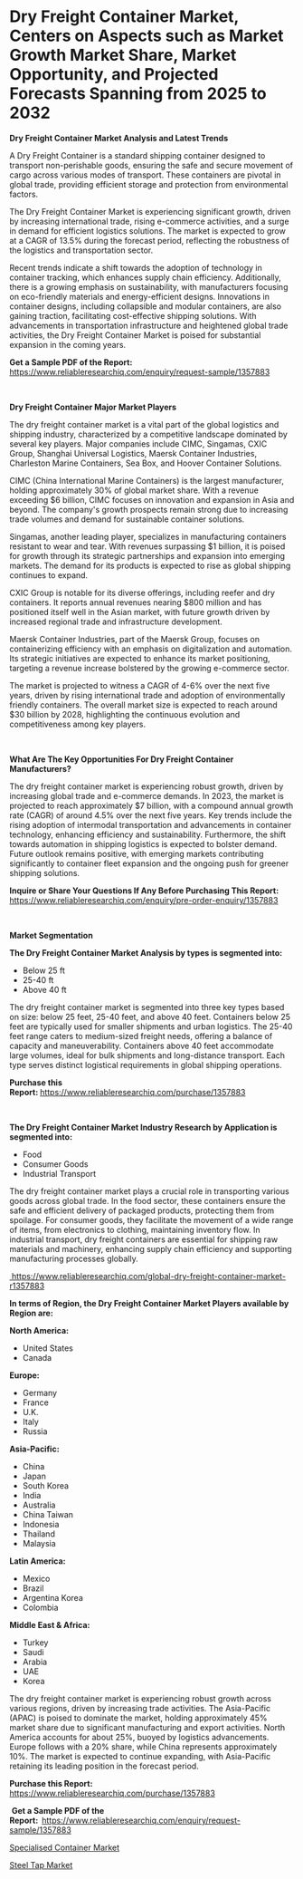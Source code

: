 <p><h1>Dry Freight Container Market, Centers on Aspects such as Market Growth Market Share, Market Opportunity, and Projected Forecasts Spanning from 2025 to 2032</h1></p><p><strong>Dry Freight Container Market Analysis and Latest Trends</strong></p>
<p><p>A Dry Freight Container is a standard shipping container designed to transport non-perishable goods, ensuring the safe and secure movement of cargo across various modes of transport. These containers are pivotal in global trade, providing efficient storage and protection from environmental factors.</p><p>The Dry Freight Container Market is experiencing significant growth, driven by increasing international trade, rising e-commerce activities, and a surge in demand for efficient logistics solutions. The market is expected to grow at a CAGR of 13.5% during the forecast period, reflecting the robustness of the logistics and transportation sector. </p><p>Recent trends indicate a shift towards the adoption of technology in container tracking, which enhances supply chain efficiency. Additionally, there is a growing emphasis on sustainability, with manufacturers focusing on eco-friendly materials and energy-efficient designs. Innovations in container designs, including collapsible and modular containers, are also gaining traction, facilitating cost-effective shipping solutions. With advancements in transportation infrastructure and heightened global trade activities, the Dry Freight Container Market is poised for substantial expansion in the coming years.</p></p>
<p><strong>Get a Sample PDF of the Report:&nbsp;</strong> <a href="https://www.reliableresearchiq.com/enquiry/request-sample/1357883?utm_campaign=103&utm_medium=2&utm_source=Github&utm_content=ia&utm_term=16022025&utm_id=dry-freight-container">https://www.reliableresearchiq.com/enquiry/request-sample/1357883</a></p>
<p>&nbsp;</p>
<p><strong>Dry Freight Container Major Market Players</strong></p>
<p><p>The dry freight container market is a vital part of the global logistics and shipping industry, characterized by a competitive landscape dominated by several key players. Major companies include CIMC, Singamas, CXIC Group, Shanghai Universal Logistics, Maersk Container Industries, Charleston Marine Containers, Sea Box, and Hoover Container Solutions.</p><p>CIMC (China International Marine Containers) is the largest manufacturer, holding approximately 30% of global market share. With a revenue exceeding $6 billion, CIMC focuses on innovation and expansion in Asia and beyond. The company's growth prospects remain strong due to increasing trade volumes and demand for sustainable container solutions.</p><p>Singamas, another leading player, specializes in manufacturing containers resistant to wear and tear. With revenues surpassing $1 billion, it is poised for growth through its strategic partnerships and expansion into emerging markets. The demand for its products is expected to rise as global shipping continues to expand.</p><p>CXIC Group is notable for its diverse offerings, including reefer and dry containers. It reports annual revenues nearing $800 million and has positioned itself well in the Asian market, with future growth driven by increased regional trade and infrastructure development.</p><p>Maersk Container Industries, part of the Maersk Group, focuses on containerizing efficiency with an emphasis on digitalization and automation. Its strategic initiatives are expected to enhance its market positioning, targeting a revenue increase bolstered by the growing e-commerce sector.</p><p>The market is projected to witness a CAGR of 4-6% over the next five years, driven by rising international trade and adoption of environmentally friendly containers. The overall market size is expected to reach around $30 billion by 2028, highlighting the continuous evolution and competitiveness among key players.</p></p>
<p>&nbsp;</p>
<p><strong>What Are The Key Opportunities For Dry Freight Container Manufacturers?</strong></p>
<p><p>The dry freight container market is experiencing robust growth, driven by increasing global trade and e-commerce demands. In 2023, the market is projected to reach approximately $7 billion, with a compound annual growth rate (CAGR) of around 4.5% over the next five years. Key trends include the rising adoption of intermodal transportation and advancements in container technology, enhancing efficiency and sustainability. Furthermore, the shift towards automation in shipping logistics is expected to bolster demand. Future outlook remains positive, with emerging markets contributing significantly to container fleet expansion and the ongoing push for greener shipping solutions.</p></p>
<p><strong>Inquire or Share Your Questions If Any Before Purchasing This Report:</strong> <a href="https://www.reliableresearchiq.com/enquiry/pre-order-enquiry/1357883?utm_campaign=103&utm_medium=2&utm_source=Github&utm_content=ia&utm_term=16022025&utm_id=dry-freight-container">https://www.reliableresearchiq.com/enquiry/pre-order-enquiry/1357883</a></p>
<p>&nbsp;</p>
<p><strong>Market Segmentation</strong></p>
<p><strong>The Dry Freight Container Market Analysis by types is segmented into:</strong></p>
<p><ul><li>Below 25 ft</li><li>25-40 ft</li><li>Above 40 ft</li></ul></p>
<p><p>The dry freight container market is segmented into three key types based on size: below 25 feet, 25-40 feet, and above 40 feet. Containers below 25 feet are typically used for smaller shipments and urban logistics. The 25-40 feet range caters to medium-sized freight needs, offering a balance of capacity and maneuverability. Containers above 40 feet accommodate large volumes, ideal for bulk shipments and long-distance transport. Each type serves distinct logistical requirements in global shipping operations.</p></p>
<p><strong>Purchase this Report:&nbsp;</strong><a href="https://www.reliableresearchiq.com/purchase/1357883?utm_campaign=103&utm_medium=2&utm_source=Github&utm_content=ia&utm_term=16022025&utm_id=dry-freight-container">https://www.reliableresearchiq.com/purchase/1357883</a></p>
<p>&nbsp;</p>
<p><strong>The Dry Freight Container Market Industry Research by Application is segmented into:</strong></p>
<p><ul><li>Food</li><li>Consumer Goods</li><li>Industrial Transport</li></ul></p>
<p><p>The dry freight container market plays a crucial role in transporting various goods across global trade. In the food sector, these containers ensure the safe and efficient delivery of packaged products, protecting them from spoilage. For consumer goods, they facilitate the movement of a wide range of items, from electronics to clothing, maintaining inventory flow. In industrial transport, dry freight containers are essential for shipping raw materials and machinery, enhancing supply chain efficiency and supporting manufacturing processes globally.</p></p>
<p><a href="https://www.reliableresearchiq.com/global-dry-freight-container-market-r1357883?utm_campaign=103&utm_medium=2&utm_source=Github&utm_content=ia&utm_term=16022025&utm_id=dry-freight-container">&nbsp;https://www.reliableresearchiq.com/global-dry-freight-container-market-r1357883</a></p>
<p><strong>In terms of Region, the Dry Freight Container Market Players available by Region are:</strong></p>
<p>
    <p> <strong> North America: </strong>
        <ul>
            <li>United States</li>
            <li>Canada</li>
        </ul>
        </p> 
    <p> <strong> Europe: </strong>
        <ul>
            <li>Germany</li>
            <li>France</li>
            <li>U.K.</li>
            <li>Italy</li>
            <li>Russia</li>
        </ul>
        </p> 
    <p> <strong> Asia-Pacific: </strong>
        <ul>
            <li>China</li>
            <li>Japan</li>
            <li>South Korea</li>
            <li>India</li>
            <li>Australia</li>
            <li>China Taiwan</li>
            <li>Indonesia</li>
            <li>Thailand</li>
            <li>Malaysia</li>
        </ul>
        </p> 
    <p> <strong> Latin America: </strong>
        <ul>
            <li>Mexico</li>
            <li>Brazil</li>
            <li>Argentina Korea</li>
            <li>Colombia</li>
        </ul>
        </p> 
    <p> <strong> Middle East & Africa: </strong>
        <ul>
            <li>Turkey</li>
            <li>Saudi</li>
            <li>Arabia</li>
            <li>UAE</li>
            <li>Korea</li>
        </ul>
    </p>
    </p>
<p><p>The dry freight container market is experiencing robust growth across various regions, driven by increasing trade activities. The Asia-Pacific (APAC) is poised to dominate the market, holding approximately 45% market share due to significant manufacturing and export activities. North America accounts for about 25%, buoyed by logistics advancements. Europe follows with a 20% share, while China represents approximately 10%. The market is expected to continue expanding, with Asia-Pacific retaining its leading position in the forecast period.</p></p>
<p><strong>Purchase this Report: </strong><a href="https://www.reliableresearchiq.com/purchase/1357883?utm_campaign=103&utm_medium=2&utm_source=Github&utm_content=ia&utm_term=16022025&utm_id=dry-freight-container">https://www.reliableresearchiq.com/purchase/1357883</a></p>
<p>&nbsp;<strong>Get a Sample PDF of the Report:&nbsp;&nbsp;</strong><a href="https://www.reliableresearchiq.com/enquiry/request-sample/1357883?utm_campaign=103&utm_medium=2&utm_source=Github&utm_content=ia&utm_term=16022025&utm_id=dry-freight-container">https://www.reliableresearchiq.com/enquiry/request-sample/1357883</a></p>
<p><strong></strong></p>
<p><p><a href="https://github.com/shamstirroc7/Market-Research-Report-List-1/blob/main/specialised-container-market.md?utm_campaign=103&utm_medium=2&utm_source=Github&utm_content=ia&utm_term=16022025&utm_id=dry-freight-container">Specialised Container Market</a></p><p><a href="https://github.com/usraceby/Market-Research-Report-List-1/blob/main/steel-tap-market.md?utm_campaign=103&utm_medium=2&utm_source=Github&utm_content=ia&utm_term=16022025&utm_id=dry-freight-container">Steel Tap Market</a></p></p>